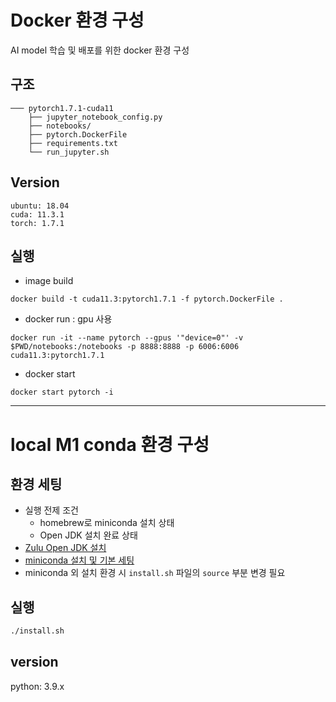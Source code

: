 # Docker 환경 구성

AI model 학습 및 배포를 위한 docker 환경 구성

## 구조

```
─── pytorch1.7.1-cuda11
    ├── jupyter_notebook_config.py
    ├── notebooks/
    ├── pytorch.DockerFile
    ├── requirements.txt
    └── run_jupyter.sh
```
## Version

```
ubuntu: 18.04
cuda: 11.3.1
torch: 1.7.1
```

## 실행
- image build
```
docker build -t cuda11.3:pytorch1.7.1 -f pytorch.DockerFile .
```
- docker run : gpu 사용
```
docker run -it --name pytorch --gpus '"device=0"' -v $PWD/notebooks:/notebooks -p 8888:8888 -p 6006:6006 cuda11.3:pytorch1.7.1
```
- docker start
```
docker start pytorch -i
```
---

# local M1 conda 환경 구성

## 환경 세팅
- 실행 전제 조건
  - homebrew로 miniconda 설치 상태
  - Open JDK 설치 완료 상태
- [Zulu Open JDK 설치](https://www.azul.com/downloads/?version=java-15-mts&os=macos&architecture=arm-64-bit&package=jdk)
- [miniconda 설치 및 기본 세팅](https://velog.io/@imok-_/M1-Miniconda-설치-및-가상-환경-설정)
- miniconda 외 설치 환경 시 `install.sh` 파일의 `source` 부분 변경 필요

## 실행
```bash
./install.sh
```

## version
python: 3.9.x